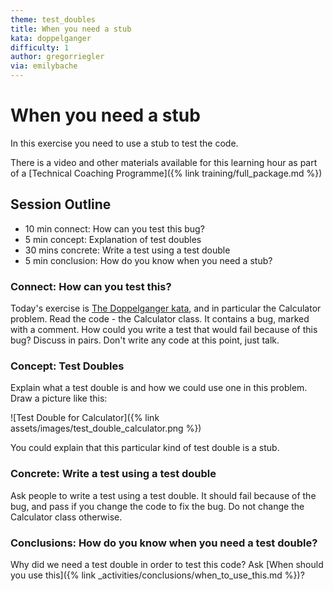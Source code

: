 ```yaml
---
theme: test_doubles
title: When you need a stub
kata: doppelganger
difficulty: 1
author: gregorriegler
via: emilybache
---
```


# When you need a stub

In this exercise you need to use a stub to test the code.

There is a video and other materials available for this learning hour as part of a [Technical Coaching Programme]({% link training/full_package.md %})

## Session Outline

* 10 min connect: How can you test this bug?
* 5 min concept: Explanation of test doubles
* 30 mins concrete: Write a test using a test double
* 5 min conclusion: How do you know when you need a stub?

### Connect: How can you test this?

Today's exercise is [The Doppelganger kata](https://github.com/dmerejkowsky/kata-doppelganger), and in particular the Calculator problem. Read the code - the Calculator class. It contains a bug, marked with a comment. How could you write a test that would fail because of this bug? Discuss in pairs. Don't write any code at this point, just talk.

### Concept: Test Doubles

Explain what a test double is and how we could use one in this problem. Draw a picture like this:

![Test Double for Calculator]({% link assets/images/test_double_calculator.png %})

You could explain that this particular kind of test double is a stub.

### Concrete: Write a test using a test double

Ask people to write a test using a test double. It should fail because of the bug, and pass if you change the code to fix the bug. Do not change the Calculator class otherwise.

### Conclusions: How do you know when you need a test double?

Why did we need a test double in order to test this code? Ask [When should you use this]({% link _activities/conclusions/when_to_use_this.md %})?
